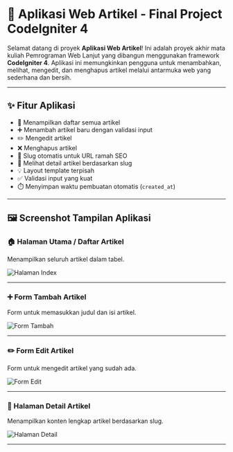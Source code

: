 # 📘 Aplikasi Web Artikel - Final Project CodeIgniter 4

Selamat datang di proyek **Aplikasi Web Artikel**! Ini adalah proyek akhir mata kuliah Pemrograman Web Lanjut yang dibangun menggunakan framework **CodeIgniter 4**. Aplikasi ini memungkinkan pengguna untuk menambahkan, melihat, mengedit, dan menghapus artikel melalui antarmuka web yang sederhana dan bersih.

---

## ✨ Fitur Aplikasi

- 📰 Menampilkan daftar semua artikel
- ➕ Menambah artikel baru dengan validasi input
- ✏️ Mengedit artikel
- ❌ Menghapus artikel
- 🔗 Slug otomatis untuk URL ramah SEO
- 📄 Melihat detail artikel berdasarkan slug
- 💡 Layout template terpisah
- ✅ Validasi input yang kuat
- ⏱️ Menyimpan waktu pembuatan otomatis (`created_at`)

---

## 🖼️ Screenshot Tampilan Aplikasi

### 🏠 Halaman Utama / Daftar Artikel
Menampilkan seluruh artikel dalam tabel.

![Halaman Index](screenshots/index.png)

---

### ➕ Form Tambah Artikel
Form untuk memasukkan judul dan isi artikel.

![Form Tambah](screenshots/create.png)

---

### ✏️ Form Edit Artikel
Form untuk mengedit artikel yang sudah ada.

![Form Edit](screenshots/edit.png)

---

### 📄 Halaman Detail Artikel
Menampilkan konten lengkap artikel berdasarkan slug.

![Halaman Detail](screenshots/detail.png)

---


